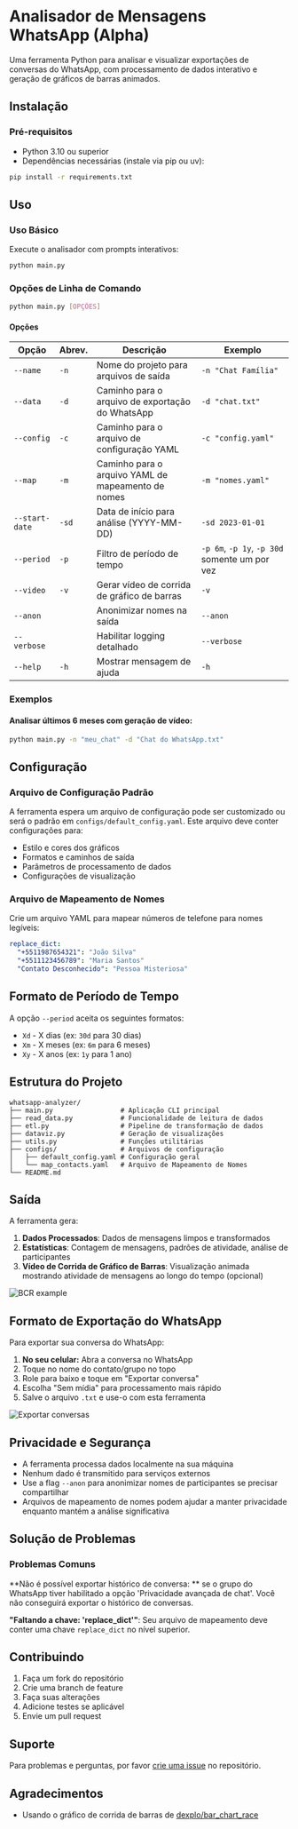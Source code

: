 # Analisador de Mensagens WhatsApp (Alpha)

Uma ferramenta Python para analisar e visualizar exportações de conversas do WhatsApp, com processamento de dados interativo e geração de gráficos de barras animados.

## Instalação

### Pré-requisitos

- Python 3.10 ou superior
- Dependências necessárias (instale via pip ou uv):

```bash
pip install -r requirements.txt
```

## Uso

### Uso Básico

Execute o analisador com prompts interativos:

```bash
python main.py
```

### Opções de Linha de Comando

```bash
python main.py [OPÇÕES]
```

#### Opções

| Opção | Abrev. | Descrição | Exemplo |
|-------|--------|-----------|---------|
| `--name` | `-n` | Nome do projeto para arquivos de saída | `-n "Chat Família"` |
| `--data` | `-d` | Caminho para o arquivo de exportação do WhatsApp | `-d "chat.txt"` |
| `--config` | `-c` | Caminho para o arquivo de configuração YAML | `-c "config.yaml"` |
| `--map` | `-m` | Caminho para o arquivo YAML de mapeamento de nomes | `-m "nomes.yaml"` |
| `--start-date` | `-sd` | Data de início para análise (YYYY-MM-DD) | `-sd 2023-01-01` |
| `--period` | `-p` | Filtro de período de tempo | `-p 6m`, `-p 1y`, `-p 30d` somente um por vez |
| `--video` | `-v` | Gerar vídeo de corrida de gráfico de barras | `-v` |
| `--anon` | | Anonimizar nomes na saída | `--anon` |
| `--verbose` | | Habilitar logging detalhado | `--verbose` |
| `--help` | `-h` | Mostrar mensagem de ajuda | `-h` |

### Exemplos

#### Analisar últimos 6 meses com geração de vídeo:
```bash
python main.py -n "meu_chat" -d "Chat do WhatsApp.txt"
```

## Configuração

### Arquivo de Configuração Padrão

A ferramenta espera um arquivo de configuração pode ser customizado ou será o padrão em `configs/default_config.yaml`. Este arquivo deve conter configurações para:

- Estilo e cores dos gráficos
- Formatos e caminhos de saída
- Parâmetros de processamento de dados
- Configurações de visualização

### Arquivo de Mapeamento de Nomes

Crie um arquivo YAML para mapear números de telefone para nomes legíveis:

```yaml
replace_dict:
  "+5511987654321": "João Silva"
  "+5511123456789": "Maria Santos"
  "Contato Desconhecido": "Pessoa Misteriosa"
```

## Formato de Período de Tempo

A opção `--period` aceita os seguintes formatos:

- `Xd` - X dias (ex: `30d` para 30 dias)
- `Xm` - X meses (ex: `6m` para 6 meses)
- `Xy` - X anos (ex: `1y` para 1 ano)

## Estrutura do Projeto

```
whatsapp-analyzer/
├── main.py                 # Aplicação CLI principal
├── read_data.py            # Funcionalidade de leitura de dados
├── etl.py                  # Pipeline de transformação de dados
├── dataviz.py              # Geração de visualizações
├── utils.py                # Funções utilitárias
├── configs/                # Arquivos de configuração
│   ├── default_config.yaml # Configuração geral
│   └── map_contacts.yaml   # Arquivo de Mapeamento de Nomes
└── README.md
```

## Saída

A ferramenta gera:

1. **Dados Processados**: Dados de mensagens limpos e transformados
2. **Estatísticas**: Contagem de mensagens, padrões de atividade, análise de participantes
3. **Vídeo de Corrida de Gráfico de Barras**: Visualização animada mostrando atividade de mensagens ao longo do tempo (opcional)

![BCR example](imgs/bcr_example.gif)

## Formato de Exportação do WhatsApp

Para exportar sua conversa do WhatsApp:

1. **No seu celular:** Abra a conversa no WhatsApp
2. Toque no nome do contato/grupo no topo
3. Role para baixo e toque em "Exportar conversa"
4. Escolha "Sem mídia" para processamento mais rápido
5. Salve o arquivo `.txt` e use-o com esta ferramenta

![Exportar conversas](imgs/export_chat.png)

## Privacidade e Segurança

- A ferramenta processa dados localmente na sua máquina
- Nenhum dado é transmitido para serviços externos
- Use a flag `--anon` para anonimizar nomes de participantes se precisar compartilhar
- Arquivos de mapeamento de nomes podem ajudar a manter privacidade enquanto mantém a análise significativa

## Solução de Problemas

### Problemas Comuns

**Não é possível exportar histórico de conversa: ** se o grupo do WhatsApp tiver habilitado a opção 'Privacidade avançada de chat'. Você não conseguirá exportar o histórico de conversas.

**"Faltando a chave: 'replace_dict'"**: Seu arquivo de mapeamento deve conter uma chave `replace_dict` no nível superior.

## Contribuindo

1. Faça um fork do repositório
2. Crie uma branch de feature
3. Faça suas alterações
4. Adicione testes se aplicável
5. Envie um pull request

## Suporte

Para problemas e perguntas, por favor [crie uma issue](link-to-issues) no repositório.

## Agradecimentos
- Usando o gráfico de corrida de barras de [dexplo/bar_chart_race](https://github.com/dexplo/bar_chart_race)
